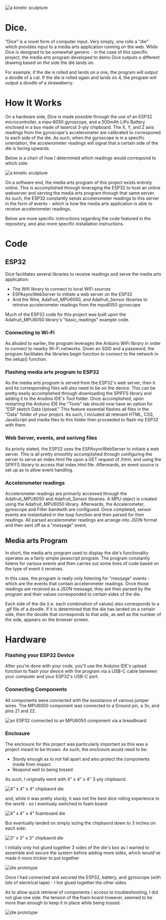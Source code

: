 ![a kinetic sculpture](https://github.com/54aaron/Final-Project/blob/main/img/IMG_9455.jpg?raw=true)
# Dice.

"Dice" is a novel form of computer input.
Very simply, one rolls a "die" which provides input to a media arts application running on the web.
While Dice is designed to be somewhat generic - in the case of this specific project, the media arts program developed to demo Dice outputs a different drawing based on the side the die lands on. 

For example, if the die is rolled and lands on a one, the program will output a doodle of a cat. If the die is rolled again and lands on 4, the program will output a doodle of a straweberry.

# How It Works

On a hardware side, Dice is made possible through the use of an ESP32 microcontroller, a mpu-6050 gyroscope, and a 500mAh LiPo Battery enclosed in a box made of lasercut 3-ply chipboard.
The X, Y, and Z axis readings from the gyroscope's accelerometer are calibrated to corresponed to each side of the die. As such, when the gyroscope is in a specific orientation, the accelerometer readings will signal that a certain side of the die is facing upwards. 

Below is a chart of how I determined which readings would correspond to which side: 

![a kinetic sculpture](https://github.com/54aaron/Final-Project/blob/main/img/IMG_9355.jpg?raw=true)

On a software end, the media arts program of this project exists entirely online. 
This is accomplished through leveraging the ESP32 to host an online webserver and serving the media arts program through that same server.
As such, the ESP32 constantly sends accelerometer readings to this server in the form of events - which is how the media arts application is able to receive accelerometer readings.

Below are more specific instructions regarding the code featured in the repository, and also more specific installation instructions.

# Code
## ESP32
Dice facilitates several libraries to receive readings and serve the media arts application:
- The Wifi library to connect to local WiFi sources
- ESPAsyncWebServer to initiate a web server on the ESP32
- And the Wire, Adafruit_MPU6050, and Adafruit_Sensor libraries to retreive accelerometer readings from the mpu6050 gyroscope

Much of the ESP32 code for this project was built upon the Adafruit_MPU6050 library's "basic_readings" example code.

### Connecting to Wi-Fi
As alluded to earlier, the program leverages the Arduino WiFi library in order to connect to nearby Wi-Fi networks. Given an SSID and a password, the program facilitates the libraries begin function to connect to the network in the setup() function.

### Flashing media arts program to ESP32
As the media arts program is served from the ESP32's web server, then it and its corresponding files will also need to be on the device. This can be pretty easily accomplished through downloading the SPIFFS library and adding it to the Arudino IDE's Tool folder. Once accomplished, upon restarting the Arduino IDE the "Tools" tab should now have an option for "ESP sketch Data Upload." This feature essential flashes all files in the "Data" folder of your project. As such, I included all relevant HTML, CSS, JavaScript and media files to this folder then proceeded to flash my ESP32 with them.

### Web Server, events, and serivng files
As priorly stated, the ESP32 uses the ESPAsyncWebServer to initiate a web server. This is all pretty smoothly accomplished through configuring the server to serve an index.html file upon a GET request of /html, and using the SPIFFS library to access that index.html file. Afterwards, an event source is set up as to allow event handling.

### Accelerometer readings
Accelerometer readings are primarily accessed through the Adafruit_MPU6050 and Adafruit_Sensor libraries. A MPU object is created using the Adafruit_MPU6050 library. Afterwards, the Accelerometer, gyroscope and Filter bandwith are configured. Once completed, sensor events are instantiated in the loop function and then parsed for their readings. All parsed accelerometer readings are arrange into JSON format and then sent off as a "message" event.

## Media arts Program

In short, the media arts program used to display the die's functionality operates as a fairly simple javascript program. The program constantly listens for various events and then carries out some lines of code based on the type of event it receives.

In this case, the program is really only listening for "message" events - which are the events that contain accelerometer readings.
Once those readings are received as a JSON message, they are then parsed by the program and their values corresponded to certain sides of the die.

Each side of the die (i.e. each combination of values) also corresponds to a .gif file of a doodle.
If it is determined that the die has landed on a certain side, then the doodle that corresponds to that side, as well as the number of the side, appears on the browser screen.

# Hardware
  
### Flashing your ESP32 Device
After you're done with your code, you'll use the Arduino IDE's upload function to flash your device with the program via a USB-C cable between your computer and your ESP32's USB-C port. 

### Connecting Components 
All components were connected with the assistance of various jumper wires.
The MPU6050 component was connected to a Ground pin, a 3v, and pins 21 and 22. 
  
![an ESP32 connected to an MPU6050 component via a breadboard](https://github.com/54aaron/Final-Project/blob/main/img/IMG_9189.jpg)

### Enclosure
The enclosure for this project was particularly important as this was a project meant to be thrown.
As such, the enclosure would need to be:
- Sturdy enough as to not fall apart and also protect the components inside from impact.
- Respond well to being tossed

As such, I originally went with 4" x 4" x 4" 3-ply chipbaord.

![4" x 4" x 4" chipbaord die](https://github.com/54aaron/Final-Project/blob/main/img/IMG_9358.jpg)

and, while it was pretty sturdy, it was not the best dice rolling experience in the world - so I eventualy switched to foam board:

![4" x 4" x 4" foamboard die](https://github.com/54aaron/Final-Project/blob/main/img/IMG_9479.jpg)

But eventually landed on simply sizing the chipbaord down to 3 inches on each side:

![3" x 3" x 3" chipbaord die](https://github.com/54aaron/Final-Project/blob/main/img/IMG_9458.jpg)

I initially only hot glued together 3 sides of the die's box as I wanted to assemble and secure the system before adding more sides, which would've made it more trickier to put together

![die prototype](https://github.com/54aaron/Final-Project/blob/main/img/IMG_9349.jpg)

Once I had connected and secured the ESP32, battery, and gyroscope (with lots of electrical tape) - I hot glued together the other sides.

As to allow quick retrieval of components / access to troubleshooting, I did not glue one side. the tension of the foam board however, seemed to be more than enough to keep it in place while being tossed.
  
![die prototype](https://github.com/54aaron/Final-Project/blob/main/img/IMG_9459.jpg)
